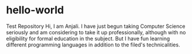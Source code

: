 # hello-world
Test Repository
Hi, I am Anjali. I have just begun taking Computer Science seriously and am considering to take it up professionally, although with no eligibility for formal education in the subject. But I have fun learning different programming languages in addition to the filed's technicalities.    
